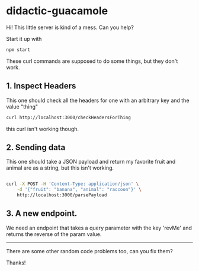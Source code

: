 # didactic-guacamole

Hi!  This little server is kind of a mess. Can you help? 

Start it up with 
```bash 
npm start
```

These curl commands are supposed to do some things, but they don't work.


## 1. Inspect Headers
This one should check all the headers for one with an arbitrary key and the value "thing"

```bash
curl http://localhost:3000/checkHeadersForThing
```
this curl isn't working though.


## 2. Sending data
This one should take a JSON payload and return my favorite fruit and animal are as a string, but this isn't working.

```bash

curl -X POST -H 'Content-Type: application/json' \
    -d '{"fruit": "banana", "animal": "raccoon"}' \
    http://localhost:3000/parsePayload
```

## 3. A new endpoint.
We need an endpoint that takes a query parameter with the key 'revMe' and returns the reverse of the param value.


---  

There are some other random code problems too, can you fix them?

Thanks!
